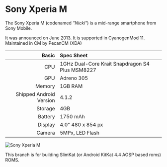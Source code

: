 Sony Xperia M
==============

The Sony Xperia M (codenamed _"Nicki"_) is a mid-range smartphone from Sony Mobile.

It was announced on June 2013. It is supported in CyanogenMod 11. Maintained in CM by PecanCM (XDA)

Basic   | Spec Sheet
-------:|:-------------------------
CPU     | 1GHz Dual-Core Krait Snapdragon S4 Plus MSM8227
GPU     | Adreno 305
Memory  | 1GB RAM
Shipped Android Version | 4.1.2
Storage | 4GB
Battery | 1750 mAh
Display | 4.0" 480 x 854 px
Camera  | 5MPx, LED Flash

![Sony Xperia M](http://cdn.ndtv.com/tech/images/gadgets/sony-xperia-m-dual-update-635.jpg "Sony Xperia M in white")

This branch is for building SlimKat (or Android KitKat 4.4 AOSP based roms) ROMS.
